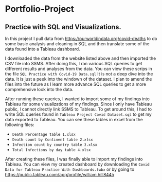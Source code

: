 # Portfolio-Project
## Practice with SQL and Visualizations.
In this project I pull data from https://ourworldindata.org/covid-deaths to do some basic analysis and cleaning in SQL and then translate some of the data found into a Tableau dashboard.

I downloaded the data from the website listed above and then imported the CSV file into SSMS. After doing this, I ran various SQL queries to get different results and analyses from the data. You can view these scrips in the file `SQL Practice with Covid-19 Data.sql` It is not a deep dive into the data. It is just a peek into the windown of the dataset. I plan to amend the files into the future as I learn more advance SQL queries to get a more comprehensive look into the data.

After running these queries, I wanted to import some of my findings into Tableau for some visualizations of my findings. Since I only have Tableau public, I cannot directly link SSMS to Tableau. To get around this, I had to write SQL queries found in `Tableau Project Covid Dataset.sql` to get my data exported to Tableau. You can see these tables in excel from the following files:

* `Death Percentage table 1.xlsx`
* `Death count by Continent table 2.xlsx`
* `Infection count by country table 3.xlsx`
* `Total Infections by day table 4.xlsx`

After creating these files, I was finally able to import my findings into Tableau. You can view my created dashboard by downloading the `Covid Data for Tableau Practice With Dashboards.twbx` or by going to https://public.tableau.com/app/profile/william.hill8445
